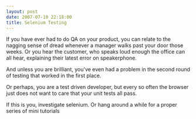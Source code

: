 ```yaml
---
layout: post
date: 2007-07-10 22:18:00
title: Selenium Testing
---
```


If you have ever had to do QA on your product, you can relate to the
nagging sense of dread whenever a manager walks past your door those
weeks. Or you hear the customer, who speaks loud enough the office can
all hear, explaining their latest error on speakerphone.

And unless you are brilliant, you've even had a problem in the second
round of testing that worked in the first place.

Or perhaps, you are a test driven developer, but every so often the
browser just does not want to care that your unit tests all pass.

If this is you, investigate selenium. Or hang around a while for a
proper series of mini tutorials
